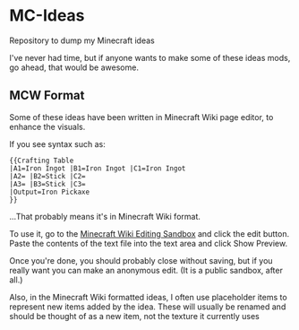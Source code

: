 # MC-Ideas
Repository to dump my Minecraft ideas

I've never had time, but if anyone wants to make some of these ideas mods, go ahead, that would be awesome.

## MCW Format
Some of these ideas have been written in Minecraft Wiki page editor, to enhance the visuals.

If you see syntax such as:

    {{Crafting Table
    |A1=Iron Ingot |B1=Iron Ingot |C1=Iron Ingot
    |A2= |B2=Stick |C2=
    |A3= |B3=Stick |C3=
    |Output=Iron Pickaxe
    }}

...That probably means it's in Minecraft Wiki format.

To use it, go to the [Minecraft Wiki Editing Sandbox](https://minecraft.fandom.com/wiki/Minecraft_Wiki:Sandbox) and click the edit button. Paste the contents of the text file into the text area and click Show Preview.

Once you're done, you should probably close without saving, but if you really want you can make an anonymous edit. (It is a public sandbox, after all.)

Also, in the Minecraft Wiki formatted ideas, I often use placeholder items to represent new items added by the idea. These will usually be renamed and should be thought of as a new item, not the texture it currently uses
